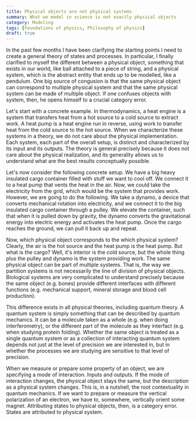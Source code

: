 ```yaml
---
title: Physical objects are not physical systems
summary: What we model in science is not exactly physical objects
category: Modeling
tags: [Foundations of physics, Philosophy of physics]
draft: true
---
```


In the past few months I have been clarifying the starting points I need to create a general theory of states and processes. In particular, I finally clarified to myself the different between a physical object, something that exists in our world, like ball attached to a piece of string, and a physical system, which is the abstract entity that ends up to be modelled, like a pendulum. One big source of congusion is that the same physical object can correspond to multiple physical system and that the same physical system can be made of multiple object. If one confuses objects with system, then, he opens himself to a crucial category error.

Let's start with a concrete example. In thermodynamics, a heat engine is a system that transfers heat from a hot source to a cold source to extract work. A heat pump is a heat engine run in reverse, using work to transfer heat from the cold source to the hot source. When we characterize these systems in a theory, we do not care about the physical implementation. Each system, each part of the overall setup, is distinct and characterized by its input and its outputs. The theory is general precisely because it does not care about the physical realization, and its generality allows us to understand what are the best results conceptually possible.

Let's now consider the following concrete setup. We have a big heavy insulated cargo container filled with stuff we want to cool off. We connect it to a heat pump that vents the heat in the air. Now, we could take the electricity from the grid, which would be the system that provides work. However, we are going to do the following. We take a dynamo, a device that converts mechanical rotation into electricity, and we connect it to the big insulated cargo container through a pulley. We elevate the container, such that when it is pulled down by gravity, the dynamo converts the gravitational energy into electric energy and activates the heat pump. Once the cargo reaches the ground, we can pull it back up and repeat.

Now, which physical object corresponds to the which physical system? Clearly, the air is the hot source and the heat pump is the heat pump. But what is the cargo? Well, it's interior is the cold source, but the whole thing plus the pulley and dynamo is the system providing work. The same physical object can be part of multiple systems. That is, the way we partition systems is not necessarily the line of division of physical objects. Biological systems are very complicated to understand precisely because the same object (e.g. bones) provide different interfaces with different functions (e.g. mechanical support, mineral storage and blood cell  production).

This difference exists in all physical theories, including quantum theory. A quantum system is simply something that can be described by quantum mechanics. It can be a molecule taken as a whole (e.g. when doing interferometry), or the different part of the molecule as they interfact (e.g. when studying protein folding). Whether the same object is treated as a single quantum system or as a collection of interacting quantum system depends not just at the level of precision we are interested in, but in whether the processes we are studying are sensitive to that level of precision.

When we measure or prepare some property of an object, we are specifying a mode of interaction. Inputs and outputs. If the mode of interaction changes, the physical object stays the same, but the description as a physical system changes. This is, in a nutshell, the root contextuality in quantum mechanics. If we want to prepare or measure the vertical polarization of an electron, we have to, somewhere, vertically orient some magnet. Attributing states to physical objects, then, is a category error. States are attributed to physical system.




